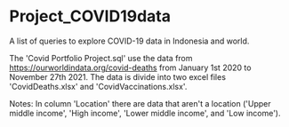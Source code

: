 # Project_COVID19data

A list of queries to explore COVID-19 data in Indonesia and world.

The 'Covid Portfolio Project.sql' use the data from https://ourworldindata.org/covid-deaths from January 1st 2020 to November 27th 2021.
The data is divide into two excel files 'CovidDeaths.xlsx' and 'CovidVaccinations.xlsx'.

Notes:
In column 'Location' there are data that aren't a location ('Upper middle income', 'High income', 'Lower middle income', and 'Low income').
